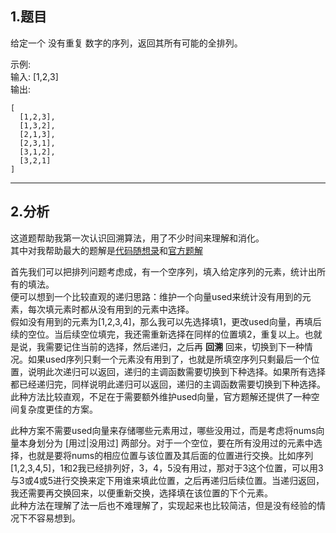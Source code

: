 ## 1.题目
给定一个 没有重复 数字的序列，返回其所有可能的全排列。  

示例:  
输入: [1,2,3]  
输出:  
```
[
  [1,2,3],
  [1,3,2],
  [2,1,3],
  [2,3,1],
  [3,1,2],
  [3,2,1]
]
```  

---

## 2.分析
这道题帮助我第一次认识回溯算法，用了不少时间来理解和消化。  
其中对我帮助最大的题解是[代码随想录](https://leetcode-cn.com/problems/permutations/solution/46-quan-pai-lie-hui-su-suan-fa-jing-dian-ti-mu-xia/)和[官方题解](https://leetcode-cn.com/problems/permutations/solution/quan-pai-lie-by-leetcode-solution-2/)  

首先我们可以把排列问题考虑成，有一个空序列，填入给定序列的元素，统计出所有的填法。  
便可以想到一个比较直观的递归思路：维护一个向量used来统计没有用到的元素，每次填元素时都从没有用到的元素中选择。  
假如没有用到的元素为[1,2,3,4]，那么我可以先选择填1，更改used向量，再填后续的空位。当后续空位填完，我还需重新选择在同样的位置填2，重复以上。也就是说，我需要记住当前的选择，然后递归，之后再 **回溯** 回来，切换到下一种情况。如果used序列只剩一个元素没有用到了，也就是所填空序列只剩最后一个位置，说明此次递归可以返回，递归的主调函数需要切换到下种选择。如果所有选择都已经递归完，同样说明此递归可以返回，递归的主调函数需要切换到下种选择。  
此种方法比较直观，不足在于需要额外维护used向量，官方题解还提供了一种空间复杂度更佳的方案。  

此种方案不需要used向量来存储哪些元素用过，哪些没用过，而是考虑将nums向量本身划分为 [用过|没用过] 两部分。对于一个空位，要在所有没用过的元素中选择，也就是要将nums的相应位置与该位置及其后面的位置进行交换。比如序列[1,2,3,4,5]，1和2我已经排列好，3，4，5没有用过，那对于3这个位置，可以用3与3或4或5进行交换来定下用谁来填此位置，之后再递归后续位置。当递归返回，我还需要再交换回来，以便重新交换，选择填在该位置的下个元素。  
此种方法在理解了法一后也不难理解了，实现起来也比较简洁，但是没有经验的情况下不容易想到。  
